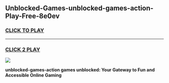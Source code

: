 
## Unblocked-Games-unblocked-games-action-Play-Free-8e0ev
<h3>
<a href="https://premium76.site?title=unblocked-games-action&ref=24M">CLICK TO PLAY</a></h3>
<hr>

<h3>
<a href="https://premium76.site?title=unblocked-games-action&ref=24M">CLICK 2 PLAY</a>
  
</h3>

<a href="https://premium76.site?title=unblocked-games-action&ref=24M"><img src="https://clearcache.store/games.png"></a>


**unblocked-games-action games unblocked: Your Gateway to Fun and Accessible Online Gaming**
